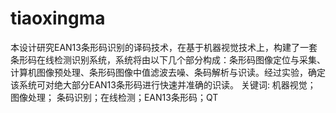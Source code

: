 # tiaoxingma
本设计研究EAN13条形码识别的译码技术，在基于机器视觉技术上，构建了一套条形码在线检测识别系统，系统将由以下几个部分构成：条形码图像定位与采集、计算机图像预处理、条形码图像中值滤波去噪、条码解析与识读。经过实验，确定该系统可对绝大部分EAN13条形码进行快速并准确的识读。
关键词: 机器视觉； 图像处理； 条码识别；在线检测；EAN13条形码；QT
